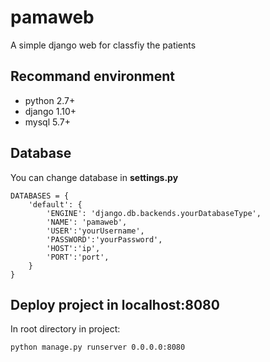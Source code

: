 # pamaweb
A simple django web for classfiy the patients

## Recommand environment 
- python 2.7+
- django 1.10+
- mysql  5.7+

## Database

You can change database in <strong>settings.py</strong>
```
DATABASES = {
    'default': {
        'ENGINE': 'django.db.backends.yourDatabaseType',
        'NAME': 'pamaweb',
        'USER':'yourUsername',
        'PASSWORD':'yourPassword',
        'HOST':'ip',
        'PORT':'port',
    }
}
```

## Deploy project in localhost:8080
In root directory in project:
```
python manage.py runserver 0.0.0.0:8080
```

